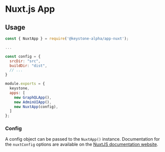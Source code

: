 <!--[meta]
section: api
subSection: apps
title: Nuxt.js App
[meta]-->

# Nuxt.js App

## Usage

```javascript
const { NuxtApp } = require('@keystone-alpha/app-nuxt');

...

const config = {
  srcDir: "src",
  buildDir: "dist",
  // ...
}

module.exports = {
  keystone,
  apps: [
    new GraphQLApp(),
    new AdminUIApp(),
    new NuxtApp(config),
  ]
};
```

### Config

A config object can be passed to the `NuxtApp()` instance. Documentation for the `nuxtConfig` options are available on the [NuxtJS documentation website](https://nuxtjs.org/guide/configuration).